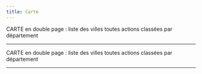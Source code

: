 ```yaml
---
title: Carte
---
```


CARTE en double page : liste des villes toutes actions classées par département

---

CARTE en double page : liste des villes toutes actions classées par département

---